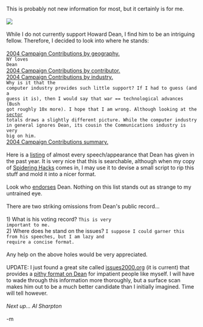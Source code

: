 This is probably not new information for most, but it certainly is for me.  
<br /><img src="http://www.issues2000.org/Howard_Dean.jpg">
<br />
<br />While I do not currently support Howard Dean, I find him to be an intriguing fellow.  Therefore, I decided to look into where he stands:
<br />
<br /><a href="http://www.opensecrets.org/presidential/geog.asp?Cycle=2004&id=N00025663">2004 Campaign Contributions by geography.</a>
<br /><code>NY loves Dean</code>
<br /><a href="http://www.opensecrets.org/presidential/contrib.asp?id=N00025663&cycle=2004">2004 Campaign Contributions by contributor.</a>
<br /><a href="http://www.opensecrets.org/presidential/indus.asp?id=N00025663&cycle=2004">2004 Campaign Contributions by industry.</a>
<br /><code>Why is it that the computer industry provides such little support?  If I had to guess (and a guess it is), then I would say that war == technological advances (Bush got roughly 10x more).  I hope that I am wrong.  Although looking at the <a href="http://www.opensecrets.org/presidential/sector.asp?id=N00025663&cycle=2004">sector</a> totals draws a slightly different picture.  While the computer industry in general ignores Dean, its cousin the Communications industry is very big on him.  </code>
<br /><a href="http://www.opensecrets.org/presidential/summary.asp?id=N00025663&cycle=2004">2004 Campaign Contributions summary.</a>
<br />
<br />Here is a <a href="http://www.vote-smart.org/speech.php?can_id=CNIP0634">listing</a> of almost every speech/appearance that Dean has given in the past year. It is very nice that this is searchable, although when my copy of <a href="http://www.amazon.com/exec/obidos/tg/detail/-/0596005776/104-0706079-0483121">Spidering Hacks</a> comes in, I may use it to devise a small script to rip this stuff and mold it into a nicer format.
<br />
<br />Look who <a href="http://www.vote-smart.org/endorsements.php?can_id=CNIP0634">endorses</a> Dean.  Nothing on this list stands out as strange to my untrained eye.
<br />
<br />There are two striking omissions from Dean's public record... 
<br />
<br />1)  What is his voting record?  <code>This is very important to me.</code>
<br />2)  Where does he stand on the issues?  <code>I suppose I could garner this from his speeches, but I am lazy and require a concise format.</code>
<br />
<br />Any help on the above holes would be very appreciated.
<br />
<br />UPDATE: I just found a great site called <a href="http://www.issues2000.org">issues2000.org</a> (it is current) that provides a <a href="http://www.issues2000.org/Howard_Dean.htm">pithy format on Dean</a> for impatient people like myself.  I will have to wade through this information more thoroughly, but a surface scan makes him out to be a much better candidate than I initially imagined.  Time will tell however.
<br />
<br /><i>Next up... Al Sharpton</i>
<br />
<br />-m
<br />
<br />